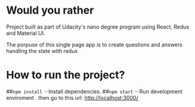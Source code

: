 # Would you rather

Project built as part of Udacity's nano degree program using React, Redux and Material UI.

The porpuse of this single page app is to create questions and answers handling the state with redux

# How to run the project?

##`npm install`
⋅⋅⋅Install dependencies. ##`npm start`
⋅⋅⋅Run development enviroment . then go to this url: [http://localhost:3000/](http://localhost:3000/)
